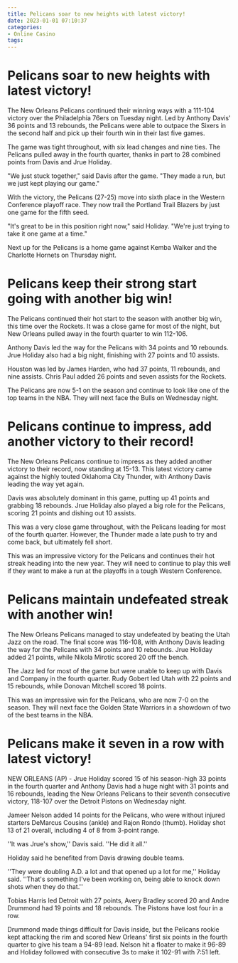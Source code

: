 ```yaml
---
title: Pelicans soar to new heights with latest victory!
date: 2023-01-01 07:10:37
categories:
- Online Casino
tags:
---
```



#  Pelicans soar to new heights with latest victory!

The New Orleans Pelicans continued their winning ways with a 111-104 victory over the Philadelphia 76ers on Tuesday night. Led by Anthony Davis' 36 points and 13 rebounds, the Pelicans were able to outpace the Sixers in the second half and pick up their fourth win in their last five games.

The game was tight throughout, with six lead changes and nine ties. The Pelicans pulled away in the fourth quarter, thanks in part to 28 combined points from Davis and Jrue Holiday.

"We just stuck together," said Davis after the game. "They made a run, but we just kept playing our game."

With the victory, the Pelicans (27-25) move into sixth place in the Western Conference playoff race. They now trail the Portland Trail Blazers by just one game for the fifth seed.

"It's great to be in this position right now," said Holiday. "We're just trying to take it one game at a time."

Next up for the Pelicans is a home game against Kemba Walker and the Charlotte Hornets on Thursday night.

#  Pelicans keep their strong start going with another big win!

The Pelicans continued their hot start to the season with another big win, this time over the Rockets. It was a close game for most of the night, but New Orleans pulled away in the fourth quarter to win 112-106.

Anthony Davis led the way for the Pelicans with 34 points and 10 rebounds. Jrue Holiday also had a big night, finishing with 27 points and 10 assists.

Houston was led by James Harden, who had 37 points, 11 rebounds, and nine assists. Chris Paul added 26 points and seven assists for the Rockets.

The Pelicans are now 5-1 on the season and continue to look like one of the top teams in the NBA. They will next face the Bulls on Wednesday night.

#  Pelicans continue to impress, add another victory to their record!

The New Orleans Pelicans continue to impress as they added another victory to their record, now standing at 15-13. This latest victory came against the highly touted Oklahoma City Thunder, with Anthony Davis leading the way yet again.

Davis was absolutely dominant in this game, putting up 41 points and grabbing 18 rebounds. Jrue Holiday also played a big role for the Pelicans, scoring 21 points and dishing out 10 assists.

This was a very close game throughout, with the Pelicans leading for most of the fourth quarter. However, the Thunder made a late push to try and come back, but ultimately fell short.

This was an impressive victory for the Pelicans and continues their hot streak heading into the new year. They will need to continue to play this well if they want to make a run at the playoffs in a tough Western Conference.

#  Pelicans maintain undefeated streak with another win!

The New Orleans Pelicans managed to stay undefeated by beating the Utah Jazz on the road. The final score was 116-108, with Anthony Davis leading the way for the Pelicans with 34 points and 10 rebounds. Jrue Holiday added 21 points, while Nikola Mirotic scored 20 off the bench.

The Jazz led for most of the game but were unable to keep up with Davis and Company in the fourth quarter. Rudy Gobert led Utah with 22 points and 15 rebounds, while Donovan Mitchell scored 18 points.

This was an impressive win for the Pelicans, who are now 7-0 on the season. They will next face the Golden State Warriors in a showdown of two of the best teams in the NBA.

#  Pelicans make it seven in a row with latest victory!

NEW ORLEANS (AP) - Jrue Holiday scored 15 of his season-high 33 points in the fourth quarter and Anthony Davis had a huge night with 31 points and 16 rebounds, leading the New Orleans Pelicans to their seventh consecutive victory, 118-107 over the Detroit Pistons on Wednesday night.

Jameer Nelson added 14 points for the Pelicans, who were without injured starters DeMarcus Cousins (ankle) and Rajon Rondo (thumb). Holiday shot 13 of 21 overall, including 4 of 8 from 3-point range.

''It was Jrue's show,'' Davis said. ''He did it all.''

Holiday said he benefited from Davis drawing double teams.

''They were doubling A.D. a lot and that opened up a lot for me,'' Holiday said. ''That's something I've been working on, being able to knock down shots when they do that.''

Tobias Harris led Detroit with 27 points, Avery Bradley scored 20 and Andre Drummond had 19 points and 18 rebounds. The Pistons have lost four in a row.

Drummond made things difficult for Davis inside, but the Pelicans rookie kept attacking the rim and scored New Orleans' first six points in the fourth quarter to give his team a 94-89 lead. Nelson hit a floater to make it 96-89 and Holiday followed with consecutive 3s to make it 102-91 with 7:51 left.